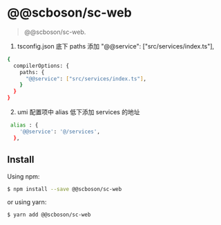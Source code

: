 # @@scboson/sc-web

> @@scboson/sc-web.

1. tsconfig.json 底下 paths 添加 "@@service": ["src/services/index.ts"],

```bash
{
  compilerOptions: {
    paths: {
      "@@service": ["src/services/index.ts"],
    }
  }
}
```

2. umi 配置项中 alias 低下添加 services 的地址

```bash
 alias : {
    '@@service': '@/services',
  },
```

## Install

Using npm:

```bash
$ npm install --save @@scboson/sc-web
```

or using yarn:

```bash
$ yarn add @@scboson/sc-web
```
